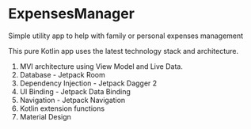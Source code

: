 # ExpensesManager
Simple utility app to help with family or personal expenses management

This pure Kotlin app uses the latest technology stack and architecture.
1. MVI architecture using View Model and Live Data.
2. Database - Jetpack Room
3. Dependency Injection - Jetpack Dagger 2
4. UI Binding - Jetpack Data Binding
5. Navigation - Jetpack Navigation
6. Kotlin extension functions
7. Material Design
